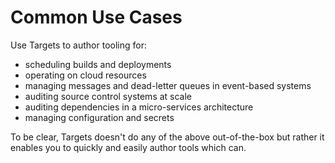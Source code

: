 # Common Use Cases

Use Targets to author tooling for:

* scheduling builds and deployments
* operating on cloud resources
* managing messages and dead-letter queues in event-based systems
* auditing source control systems at scale
* auditing dependencies in a micro-services architecture
* managing configuration and secrets

To be clear, Targets doesn't do any of the above out-of-the-box but rather it enables you to quickly and easily author tools which can.
